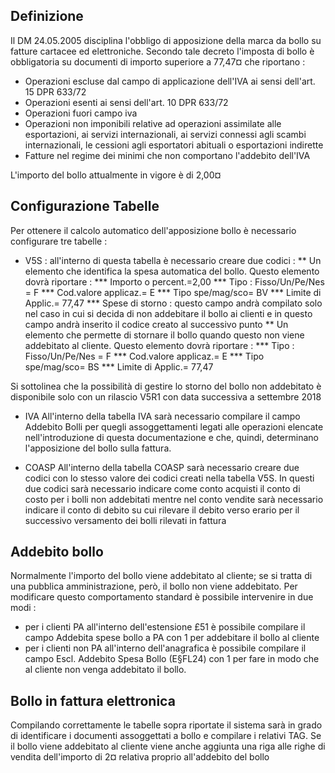 ## Definizione
Il DM 24.05.2005 disciplina l'obbligo di apposizione della marca da bollo su fatture cartacee ed elettroniche.
Secondo tale decreto l'imposta di bollo è obbligatoria su documenti di importo superiore a 77,47¤ che riportano : 
 * Operazioni escluse dal campo di applicazione dell'IVA ai sensi dell'art. 15 DPR 633/72
 * Operazioni esenti ai sensi dell'art. 10 DPR 633/72
 * Operazioni fuori campo iva
 * Operazioni non imponibili relative ad operazioni assimilate alle esportazioni, ai servizi internazionali, ai servizi connessi agli scambi internazionali, le cessioni agli esportatori abituali o esportazioni indirette
 * Fatture nel regime dei minimi che non comportano l'addebito dell'IVA

L'importo del bollo attualmente in vigore è di 2,00¤

## Configurazione Tabelle
Per ottenere il calcolo automatico dell'apposizione bollo è necessario configurare tre tabelle : 
 * V5S :  all'interno di questa tabella è necessario creare due codici : 
 ** Un elemento che identifica la spesa automatica del bollo. Questo elemento dovrà riportare : 
 *** Importo o percent.=2,00
 *** Tipo : Fisso/Un/Pe/Nes = F
 *** Cod.valore applicaz.= E
 *** Tipo spe/mag/sco= BV
 *** Limite di Applic.= 77,47
 *** Spese di storno :  questo campo andrà compilato solo nel caso in cui si decida di non addebitare il bollo ai clienti e in questo campo andrà inserito il codice creato al successivo punto
 ** Un elemento che permette di stornare il bollo quando questo non viene addebitato al cliente. Questo elemento dovrà riportare : 
 *** Tipo : Fisso/Un/Pe/Nes = F
 *** Cod.valore applicaz.= E
 *** Tipo spe/mag/sco= BS
 *** Limite di Applic.= 77,47

Si sottolinea che la possibilità di gestire lo storno del bollo non addebitato è disponibile solo con un rilascio V5R1 con data successiva a settembre 2018

*  IVA
All'interno della tabella IVA sarà necessario compilare il campo Addebito Bolli per quegli assoggettamenti legati alle operazioni elencate nell'introduzione di questa documentazione e che, quindi, determinano l'apposizione del bollo sulla fattura.

* COASP
All'interno della tabella COASP sarà necessario creare due codici con lo stesso valore dei codici creati nella tabella V5S. In questi due codici sarà necessario indicare come conto acquisti il conto di costo per i bolli non addebitati mentre nel conto vendite sarà necessario indicare il conto di debito su cui rilevare il debito verso erario per il successivo versamento dei bolli rilevati in fattura

## Addebito bollo
Normalmente l'importo del bollo viene addebitato al cliente; se si tratta di una pubblica amministrazione, però, il bollo non viene addebitato.
Per modificare questo comportamento standard è possibile intervenire in due modi : 
* per i clienti PA all'interno dell'estensione £51 è possibile compilare il campo Addebita spese bollo a PA con 1 per addebitare il bollo al cliente
* per i clienti non PA all'interno dell'anagrafica è possibile compilare il campo Escl. Addebito Spesa Bollo (E§FL24) con 1 per fare in modo che al cliente non venga addebitato il bollo.

## Bollo in fattura elettronica

Compilando correttamente le tabelle sopra riportate il sistema sarà in grado di identificare i documenti assoggettati a bollo e compilare i relativi TAG.
Se il bollo viene addebitato al cliente viene anche aggiunta una riga alle righe di vendita dell'importo di 2¤ relativa proprio all'addebito del bollo
